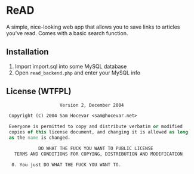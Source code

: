 # ReAD

A simple, nice-looking web app that allows you to save links to articles you've read. Comes with a basic search function.

## Installation
1. Import import.sql into some MySQL database
2. Open `read_backend.php` and enter your MySQL info

## License (WTFPL)
```            DO WHAT THE FUCK YOU WANT TO PUBLIC LICENSE
                    Version 2, December 2004

 Copyright (C) 2004 Sam Hocevar <sam@hocevar.net>

 Everyone is permitted to copy and distribute verbatim or modified
 copies of this license document, and changing it is allowed as long
 as the name is changed.

            DO WHAT THE FUCK YOU WANT TO PUBLIC LICENSE
   TERMS AND CONDITIONS FOR COPYING, DISTRIBUTION AND MODIFICATION

  0. You just DO WHAT THE FUCK YOU WANT TO.
```